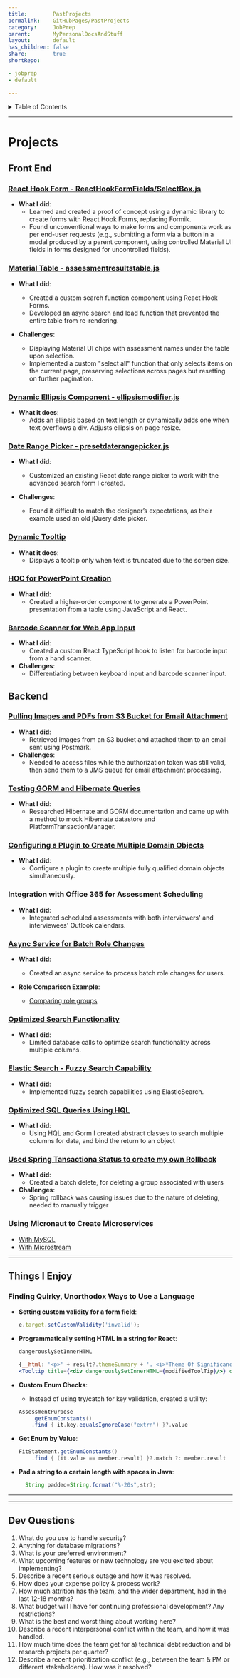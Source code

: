 ```yaml
---
title:        PastProjects
permalink:    GitHubPages/PastProjects
category:     JobPrep
parent:       MyPersonalDocsAndStuff
layout:       default
has_children: false
share:        true
shortRepo:

- jobprep
- default

---
```


<details markdown="block">                    
<summary>                    
Table of Contents                    
</summary>                    
{: .text-delta }                    
1. TOC                    
{:toc}                    
</details>                    

***                    

# Projects

## Front End

### [React Hook Form - ReactHookFormFields/SelectBox.js](https://github.com/14paxton/ReactHookFormDynamicComponents)

- **What I did**:
    - Learned and created a proof of concept using a dynamic library to create forms with React Hook Forms, replacing Formik.
    - Found unconventional ways to make forms and components work as per end-user requests (e.g., submitting a form via a button in a modal produced
      by a parent component, using controlled Material UI fields in forms designed for uncontrolled fields).

### [Material Table - assessmentresultstable.js](https://github.com/14paxton/TableWithAsyncCall)

- **What I did**:
    - Created a custom search function component using React Hook Forms.
    - Developed an async search and load function that prevented the entire table from re-rendering.

- **Challenges**:
    - Displaying Material UI chips with assessment names under the table upon selection.
    - Implemented a custom "select all" function that only selects items on the current page, preserving selections across pages but resetting on
      further pagination.

### [Dynamic Ellipsis Component - ellipsismodifier.js](https://github.com/14paxton/DynamicEllipsis)

- **What it does**:
    - Adds an ellipsis based on text length or dynamically adds one when text overflows a div. Adjusts ellipsis on page resize.

### [Date Range Picker - presetdaterangepicker.js](https://github.com/14paxton/DateRangePicker)

- **What I did**:
    - Customized an existing React date range picker to work with the advanced search form I created.

- **Challenges**:
    - Found it difficult to match the designer’s expectations, as their example used an old jQuery date picker.

### [Dynamic Tooltip](https://gist.github.com/14paxton/9c745874ec384add89c1908c73832594)

- **What it does**:
    - Displays a tooltip only when text is truncated due to the screen size.

### [HOC for PowerPoint Creation](https://github.com/14paxton/TableToPowerPoint)

- **What I did**:
    - Created a higher-order component to generate a PowerPoint presentation from a table using JavaScript and React.

### [Barcode Scanner for Web App Input](https://gist.github.com/14paxton/09adce350289bdcc1df92ed425c1d548)

- **What I did**:
    - Created a custom React TypeScript hook to listen for barcode input from a hand scanner.
- **Challenges**:
    - Differentiating between keyboard input and barcode scanner input.

## Backend

### [Pulling Images and PDFs from S3 Bucket for Email Attachment](https://gist.github.com/14paxton/1fa8f703b708b9488408c9217a83b3a9)

- **What I did**:
    - Retrieved images from an S3 bucket and attached them to an email sent using Postmark.
- **Challenges**:
    - Needed to access files while the authorization token was still valid, then send them to a JMS queue for email attachment processing.

### [Testing GORM and Hibernate Queries](https://www.paxtonb.com/PersonalGrailsNotes/Testing#mocking-hibernate-used-to-test-methods-using-where-queriers--detached-criteria--criteria-builder)

- **What I did**:
    - Researched Hibernate and GORM documentation and came up with a method to mock Hibernate datastore and PlatformTransactionManager.

### [Configuring a Plugin to Create Multiple Domain Objects](https://www.paxtonb.com/PersonalGrailsNotes/Testing#using-test-data-from-buildtest-plugin)

- **What I did**:
    - Configure a plugin to create multiple fully qualified domain objects simultaneously.

### Integration with Office 365 for Assessment Scheduling

- **What I did**:
    - Integrated scheduled assessments with both interviewers' and interviewees' Outlook calendars.

### [Async Service for Batch Role Changes](https://gist.github.com/14paxton/ef4f6e91fa7fa44015c41f26a1caf3ae)

- **What I did**:
    - Created an async service to process batch role changes for users.

- **Role Comparison Example**:
    - [Comparing role groups](https://gist.github.com/14paxton/b7ff93091f4db71beffb0a37140fa0f2)

### [Optimized Search Functionality](https://gist.github.com/14paxton/b5a8d600dc4066010b4067bd8968f613)

- **What I did**:
    - Limited database calls to optimize search functionality across multiple columns.

### [Elastic Search - Fuzzy Search Capability](https://gist.github.com/14paxton/3a352d2824bde0e97960409056f682cc)

- **What I did**:
    - Implemented fuzzy search capabilities using ElasticSearch.

### [Optimized SQL Queries Using HQL](https://gist.github.com/14paxton/e72c14086f5d9a6a0c58dc8463b93561)

- **What I did**:
    - Using HQL and Gorm I created abstract classes to search multiple columns for data, and bind the return to an object

### [Used Spring Tansactiona Status to create my own Rollback](https://gist.github.com/14paxton/a212d86552b05b95ef91ee444197fd4e)

- **What I did**:
  - Created a batch delete, for deleting a group associated with users
- **Challenges**:
  - Spring rollback was causing issues due to the nature of deleting, needed to manually trigger

### Using Micronaut to Create Microservices

- [With MySQL](https://github.com/14paxton/micronaut_mysql_hibernate)
- [With Microstream](https://github.com/14paxton/micronaut_microstream)

---

## Things I Enjoy

### Finding Quirky, Unorthodox Ways to Use a Language

- **Setting custom validity for a form field**:
    ```javascript
    e.target.setCustomValidity('invalid');
    ```

- **Programmatically setting HTML in a string for React**:
    ```javascript
    dangerouslySetInnerHTML
    ```

    ```jsx
    {__html: '<p>' + result?.themeSummary + '. <i>*Theme Of Significance.</i></p>'}
    <Tooltip title={<div dangerouslySetInnerHTML={modifiedToolTip}/>} childrenDisplayStyle="inline">
    ```

- **Custom Enum Checks**:
    - Instead of using try/catch for key validation, created a utility:
    ```groovy
    AssessmentPurpose
        .getEnumConstants()
        .find { it.key.equalsIgnoreCase("extrn") }?.value
    ```

- **Get Enum by Value**:
    ```groovy
    FitStatement.getEnumConstants()
        .find { (it.value == member.result) }?.match ?: member.result
    ```

- **Pad a string to a certain length with spaces in Java**:
    ```java
      String padded=String.format("%-20s",str);
    ```

---
***

## Dev Questions

1. What do you use to handle security?
2. Anything for database migrations?
3. What is your preferred environment?
4. What upcoming features or new technology are you excited about implementing?
5. Describe a recent serious outage and how it was resolved.
6. How does your expense policy & process work?
7. How much attrition has the team, and the wider department, had in the last 12-18 months?
8. What budget will I have for continuing professional development? Any restrictions?
9. What is the best and worst thing about working here?
10. Describe a recent interpersonal conflict within the team, and how it was handled.
11. How much time does the team get for a) technical debt reduction and b) research projects per quarter?
12. Describe a recent prioritization conflict (e.g., between the team & PM or different stakeholders). How was it resolved?